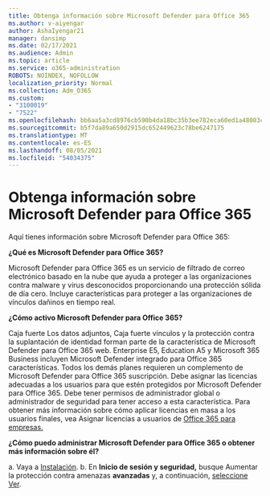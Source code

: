 ```yaml
---
title: Obtenga información sobre Microsoft Defender para Office 365
ms.author: v-aiyengar
author: AshaIyengar21
manager: dansimp
ms.date: 02/17/2021
ms.audience: Admin
ms.topic: article
ms.service: o365-administration
ROBOTS: NOINDEX, NOFOLLOW
localization_priority: Normal
ms.collection: Adm_O365
ms.custom:
- "3100019"
- "7522"
ms.openlocfilehash: bb6aa5a3cd8976cb590b4da18bc35b3ee782eca60ed1a48083cca8e7ef17e51e
ms.sourcegitcommit: b5f7da89a650d2915dc652449623c78be6247175
ms.translationtype: MT
ms.contentlocale: es-ES
ms.lasthandoff: 08/05/2021
ms.locfileid: "54034375"
---
```

# <a name="learn-about-microsoft-defender-for-office-365"></a>Obtenga información sobre Microsoft Defender para Office 365

Aquí tienes información sobre Microsoft Defender para Office 365:

**¿Qué es Microsoft Defender para Office 365?**

Microsoft Defender para Office 365 es un servicio de filtrado de correo electrónico basado en la nube que ayuda a proteger a las organizaciones contra malware y virus desconocidos proporcionando una protección sólida de día cero. Incluye características para proteger a las organizaciones de vínculos dañinos en tiempo real.

**¿Cómo activo Microsoft Defender para Office 365?**

Caja fuerte Los datos adjuntos, Caja fuerte vínculos y la protección contra la suplantación de identidad forman parte de la característica de Microsoft Defender para Office 365 web. Enterprise E5, Education A5 y Microsoft 365 Business incluyen Microsoft Defender integrado para Office 365 características. Todos los demás planes requieren un complemento de Microsoft Defender para Office 365 suscripción. Debe asignar las licencias adecuadas a los usuarios para que estén protegidos por Microsoft Defender para Office 365. Debe tener permisos de administrador global o administrador de seguridad para tener acceso a esta característica. Para obtener más información sobre cómo aplicar licencias en masa a los usuarios finales, vea Asignar licencias a usuarios de [Office 365 para empresas.](https://go.microsoft.com/fwlink/?linkid=2093435)

**¿Cómo puedo administrar Microsoft Defender para Office 365 o obtener más información sobre él?**

a. Vaya a [Instalación](https://go.microsoft.com/fwlink/p/?linkid=2075721).
b. En **Inicio de sesión y seguridad,** busque Aumentar la protección contra amenazas **avanzadas** y, a continuación, [seleccione Ver](https://go.microsoft.com/fwlink/?linkid=2109302).
